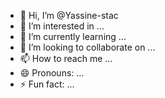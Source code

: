 - 👋 Hi, I’m @Yassine-stac
- 👀 I’m interested in ...
- 🌱 I’m currently learning ...
- 💞️ I’m looking to collaborate on ...
- 📫 How to reach me ...
- 😄 Pronouns: ...
- ⚡ Fun fact: ...

<!---
Yassine-stac/Yassine-stac is a ✨ special ✨ repository because its `README.md` (this file) appears on your GitHub profile.
You can click the Preview link to take a look at your changes.
--->
